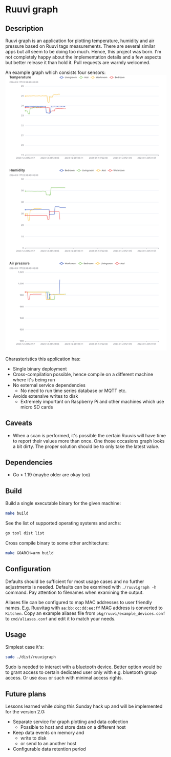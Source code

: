 # Ruuvi graph

## Description

Ruuvi graph is an application for plotting temperature, humidity and air pressure based on Ruuvi tags measurements.
There are several similar apps but all seem to be doing too much.
Hence, this project was born.
I'm not completely happy about the implementation details and a few aspects but better release it than hold it.
Pull requests are warmly welcomed.

An example graph which consists four sensors:
![alt text](plot_example.png)

Charasteristics this application has:

* Single binary deployment
* Cross-compilation possible, hence compile on a different machine where it's being run
* No external service dependencies
  * No need to run time series database or MQTT etc.
* Avoids extensive writes to disk
  * Extremely important on Raspberry Pi and other machines which use micro SD cards

## Caveats

* When a scan is performed, it's possible the certain Ruuvis will have time to report their values more than once.
  One those occasions graph looks a bit dirty.
  The proper solution should be to only take the latest value.

## Dependencies

* Go > 1.19 (maybe older are okay too)

## Build

Build a single executable binary for the given machine:

```bash
make build
```

See the list of supported operating systems and archs:

```bash
go tool dist list
```

Cross compile binary to some other architecture:

```bash
make GOARCH=arm build
```

## Configuration

Defaults should be sufficient for most usage cases and no further adjustments is needed.
Defaults can be examined with `./ruuvigraph -h` command.
Pay attention to filenames when examining the output.

Aliases file can be configured to map MAC addresses to user friendly names.
E.g. Ruuvitag with `aa:bb:cc:dd:ee:ff` MAC address is converted to `Kitchen`.
Copy an example aliases file from `pkg/ruuvi/example_devices.conf` to `cmd/aliases.conf` and
edit it to match your needs.

## Usage

Simplest case it's:

```bash
sudo ./dist/ruuvigraph
```

Sudo is needed to interact with a bluetooth device.
Better option would be to grant access to certain dedicated user only with e.g. bluetooth group access.
Or use `doas` or such with minimal access rights.

## Future plans

Lessons learned while doing this Sunday hack up and will be implemented for the version 2.0:

* Separate service for graph plotting and data collection
  * Possible to host and store data on a different host
* Keep data events on memory and
  * write to disk
  * or send to an another host
* Configurable data retention period
